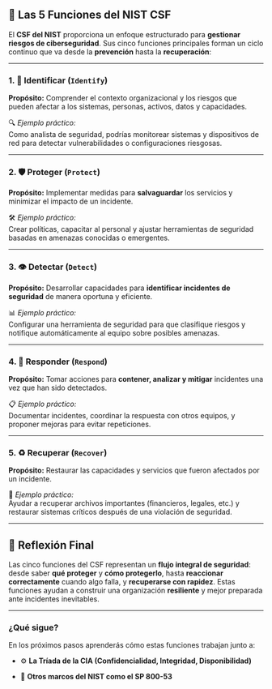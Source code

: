 
## 🔐 **Las 5 Funciones del NIST CSF**

El **CSF del NIST** proporciona un enfoque estructurado para **gestionar riesgos de ciberseguridad**. Sus cinco funciones principales forman un ciclo continuo que va desde la **prevención** hasta la **recuperación**:

---

### 1. 🧠 **Identificar** (`Identify`)

**Propósito:** Comprender el contexto organizacional y los riesgos que pueden afectar a los sistemas, personas, activos, datos y capacidades.

🔍 _Ejemplo práctico:_  
Como analista de seguridad, podrías monitorear sistemas y dispositivos de red para detectar vulnerabilidades o configuraciones riesgosas.

---

### 2. 🛡 **Proteger** (`Protect`)

**Propósito:** Implementar medidas para **salvaguardar** los servicios y minimizar el impacto de un incidente.

🛠 _Ejemplo práctico:_  
Crear políticas, capacitar al personal y ajustar herramientas de seguridad basadas en amenazas conocidas o emergentes.

---

### 3. 👁 **Detectar** (`Detect`)

**Propósito:** Desarrollar capacidades para **identificar incidentes de seguridad** de manera oportuna y eficiente.

📊 _Ejemplo práctico:_  
Configurar una herramienta de seguridad para que clasifique riesgos y notifique automáticamente al equipo sobre posibles amenazas.

---

### 4. 🚨 **Responder** (`Respond`)

**Propósito:** Tomar acciones para **contener, analizar y mitigar** incidentes una vez que han sido detectados.

📋 _Ejemplo práctico:_  
Documentar incidentes, coordinar la respuesta con otros equipos, y proponer mejoras para evitar repeticiones.

---

### 5. ♻ **Recuperar** (`Recover`)

**Propósito:** Restaurar las capacidades y servicios que fueron afectados por un incidente.

💾 _Ejemplo práctico:_  
Ayudar a recuperar archivos importantes (financieros, legales, etc.) y restaurar sistemas críticos después de una violación de seguridad.

---

## 🧠 **Reflexión Final**

Las cinco funciones del CSF representan un **flujo integral de seguridad**: desde saber **qué proteger** y **cómo protegerlo**, hasta **reaccionar correctamente** cuando algo falla, y **recuperarse con rapidez**. Estas funciones ayudan a construir una organización **resiliente** y mejor preparada ante incidentes inevitables.

---

### ¿Qué sigue?

En los próximos pasos aprenderás cómo estas funciones trabajan junto a:

- ⚙️ **La Tríada de la CIA (Confidencialidad, Integridad, Disponibilidad)**
    
- 📘 **Otros marcos del NIST como el SP 800-53**
    

